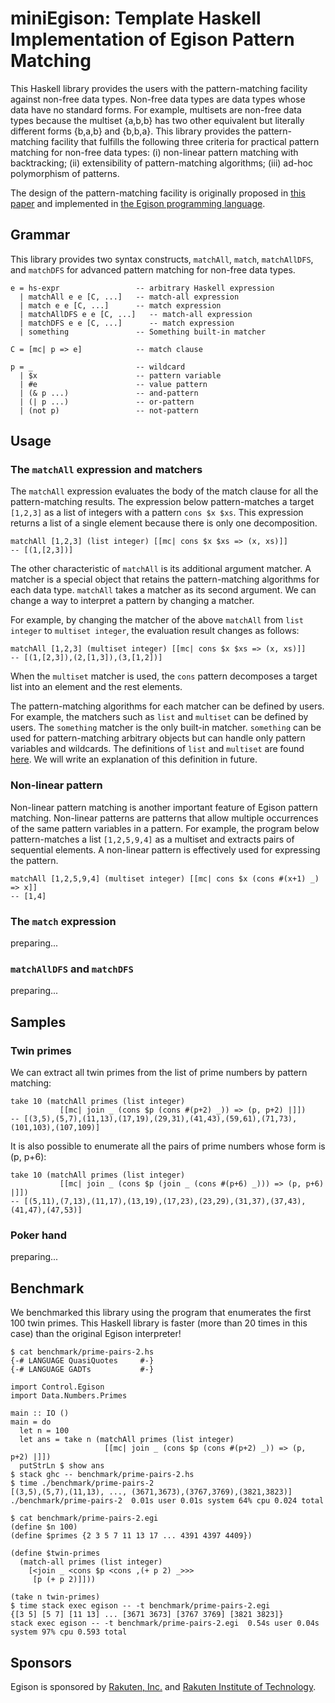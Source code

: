 # miniEgison: Template Haskell Implementation of Egison Pattern Matching

This Haskell library provides the users with the pattern-matching facility against non-free data types.
Non-free data types are data types whose data have no standard forms.
For example, multisets are non-free data types because the multiset {a,b,b} has two other equivalent but literally different forms {b,a,b} and {b,b,a}.
This library provides the pattern-matching facility that fulfills the following three criteria for practical pattern matching for non-free data types: (i) non-linear pattern matching with backtracking; (ii) extensibility of pattern-matching algorithms; (iii) ad-hoc polymorphism of patterns.

The design of the pattern-matching facility is originally proposed in [this paper](https://arxiv.org/abs/1808.10603) and implemented in [the Egison programming language](http://github.com/egison/egison/).

## Grammar

This library provides two syntax constructs, `matchAll`, `match`, `matchAllDFS`, and `matchDFS` for advanced pattern matching for non-free data types.

```
e = hs-expr                 -- arbitrary Haskell expression
  | matchAll e e [C, ...]   -- match-all expression
  | match e e [C, ...]      -- match expression
  | matchAllDFS e e [C, ...]   -- match-all expression
  | matchDFS e e [C, ...]      -- match expression
  | something               -- Something built-in matcher

C = [mc| p => e]            -- match clause

p = _                       -- wildcard
  | $x                      -- pattern variable
  | #e                      -- value pattern
  | (& p ...)               -- and-pattern
  | (| p ...)               -- or-pattern
  | (not p)                 -- not-pattern
```

## Usage

### The `matchAll` expression and matchers

The `matchAll` expression evaluates the body of the match clause for all the pattern-matching results.
The expression below pattern-matches a target `[1,2,3]` as a list of integers with a pattern `cons $x $xs`.
This expression returns a list of a single element because there is only one decomposition.

```
matchAll [1,2,3] (list integer) [[mc| cons $x $xs => (x, xs)]]
-- [(1,[2,3])]
```

The other characteristic of `matchAll` is its additional argument matcher.
A matcher is a special object that retains the pattern-matching algorithms for each data type.
`matchAll` takes a matcher as its second argument.
We can change a way to interpret a pattern by changing a matcher.

For example, by changing the matcher of the above `matchAll` from `list integer` to `multiset integer`, the evaluation result changes as follows:

```
matchAll [1,2,3] (multiset integer) [[mc| cons $x $xs => (x, xs)]]
-- [(1,[2,3]),(2,[1,3]),(3,[1,2])]
```

When the `multiset` matcher is used, the `cons` pattern decomposes a target list into an element and the rest elements.

The pattern-matching algorithms for each matcher can be defined by users.
For example, the matchers such as `list` and `multiset` can be defined by users.
The `something` matcher is the only built-in matcher.
`something` can be used for pattern-matching arbitrary objects but can handle only pattern variables and wildcards.
The definitions of `list` and `multiset` are found [here](https://github.com/egison/egison-haskell/blob/master/src/Control/Egison/Matcher.hs).
We will write an explanation of this definition in future.

### Non-linear pattern

Non-linear pattern matching is another important feature of Egison pattern matching.
Non-linear patterns are patterns that allow multiple occurrences of the same pattern variables in a pattern.
For example, the program below pattern-matches a list `[1,2,5,9,4]` as a multiset and extracts pairs of sequential elements.
A non-linear pattern is effectively used for expressing the pattern.

```
matchAll [1,2,5,9,4] (multiset integer) [[mc| cons $x (cons #(x+1) _) => x]]
-- [1,4]
```

### The `match` expression

preparing...

### `matchAllDFS` and `matchDFS`

preparing...

## Samples

### Twin primes

We can extract all twin primes from the list of prime numbers by pattern matching:

```
take 10 (matchAll primes (list integer)
           [[mc| join _ (cons $p (cons #(p+2) _)) => (p, p+2) |]])
-- [(3,5),(5,7),(11,13),(17,19),(29,31),(41,43),(59,61),(71,73),(101,103),(107,109)]
```

It is also possible to enumerate all the pairs of prime numbers whose form is (p, p+6):

```
take 10 (matchAll primes (list integer)
           [[mc| join _ (cons $p (join _ (cons #(p+6) _))) => (p, p+6) |]])
-- [(5,11),(7,13),(11,17),(13,19),(17,23),(23,29),(31,37),(37,43),(41,47),(47,53)]
```

### Poker hand

preparing...


## Benchmark

We benchmarked this library using the program that enumerates the first 100 twin primes.
This Haskell library is faster (more than 20 times in this case) than the original Egison interpreter!

```
$ cat benchmark/prime-pairs-2.hs
{-# LANGUAGE QuasiQuotes     #-}
{-# LANGUAGE GADTs           #-}

import Control.Egison
import Data.Numbers.Primes

main :: IO ()
main = do
  let n = 100
  let ans = take n (matchAll primes (list integer)
                     [[mc| join _ (cons $p (cons #(p+2) _)) => (p, p+2) |]])
  putStrLn $ show ans
$ stack ghc -- benchmark/prime-pairs-2.hs
$ time ./benchmark/prime-pairs-2
[(3,5),(5,7),(11,13), ..., (3671,3673),(3767,3769),(3821,3823)]
./benchmark/prime-pairs-2  0.01s user 0.01s system 64% cpu 0.024 total
```

```
$ cat benchmark/prime-pairs-2.egi
(define $n 100)
(define $primes {2 3 5 7 11 13 17 ... 4391 4397 4409})

(define $twin-primes
  (match-all primes (list integer)
    [<join _ <cons $p <cons ,(+ p 2) _>>>
     [p (+ p 2)]]))

(take n twin-primes)
$ time stack exec egison -- -t benchmark/prime-pairs-2.egi
{[3 5] [5 7] [11 13] ... [3671 3673] [3767 3769] [3821 3823]}
stack exec egison -- -t benchmark/prime-pairs-2.egi  0.54s user 0.04s system 97% cpu 0.593 total
```

## Sponsors

Egison is sponsored by [Rakuten, Inc.](http://global.rakuten.com/corp/) and [Rakuten Institute of Technology](http://rit.rakuten.co.jp/).
